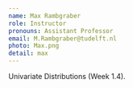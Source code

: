 ```yaml
---
name: Max Rambgraber
role: Instructor
pronouns: Assistant Professor
email: M.Rambgraber@tudelft.nl
photo: Max.png
detail: max
---
```


Univariate Distributions (Week 1.4).
